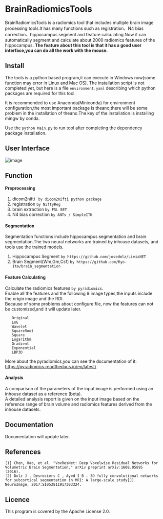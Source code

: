 # BrainRadiomicsTools 

  BrainRadiomicsTools is a radiomics tool that includes multiple brain image processing tools.It has many functions 
  such as registration、N4 bias correction、hippocampus segment and feature calculating.Now it can automatically 
  segment and calculate about 2000 radiomics features of the hippocampus.
  **The feature about this tool is that it has a good user interface,you can do all the work with the mouse.**
  
## Install

  The tools is a python based program,it can execute in Windows now(some function may error in Linux and Mac OS),
  The installation script is not completed yet, but here is a file `environment.yaml` describing which python packages are required for this tool.
  
  It is recommended to use Anaconda(Miniconda) for environment configuration,the most important package is theano,there will be
  some problem in the installation of theano.The key of the installation is installing mingw by conda.
  
  Use the `python Main.py` to run tool after completing the dependency package installation.

## User Interface

![image](https://github.com/gourdchen/BrainRadiomicsTools/images/main.png)

## Function
#### Preprocessing
1. dicom2nifti
   ` by dicom2nifti python package`
2. registration
   `by NiftyReg`
3. brain extraction
   `by FSL BET`
4. N4 bias correction
   `by ANTs / SimpleITK`
#### Segmentation
Segmentation functions include hippocampus segmentation and brain segmentation.The two neural networks are trained by inhouse datasets, and tools use the trained models.
1. Hippocampus Segment
   `by https://github.com/josedolz/LiviaNET`
2. Brain Segment(Wm,Gm,Csf)
   `by https://github.com/Ryo-Ito/brain_segmentation`
#### Feature Calculating
Calculate the radiomics features `by pyradiomics`.  
Enable all the features and the following 9 image types,the inputs include the origin image and the ROI.  
Because of some problems about configure file, now the features can not be customized,and it will update later.
 ````
    Original  
    LoG
    Wavelet
    SquareRoot
    Square
    Logarithm
    Gradient
    Exponential
    LBP3D
 ````
More about the pyradiomics,you can see the documentation of it:  https://pyradiomics.readthedocs.io/en/latest/
#### Analysis
A comparison of the parameters of the input image is performed using an inhouse dataset as a reference (beta).  
A detailed analysis report is given on the input image based on the reference range of brain volume and radiomics features
 derived from the inhouse datasets.
## Documentation
Documentation will update later.

## References
````
[1] Chen, Hao, et al. "VoxResNet: Deep Voxelwise Residual Networks for Volumetric Brain Segmentation." arXiv preprint arXiv:1608.05895 (2016).
[2] Dolz J , Desrosiers C , Ayed I B . 3D fully convolutional networks for subcortical segmentation in MRI: A large-scale study[J]. NeuroImage, 2017:S1053811917303324.
````
## Licence
This program is covered by the Apache License 2.0.